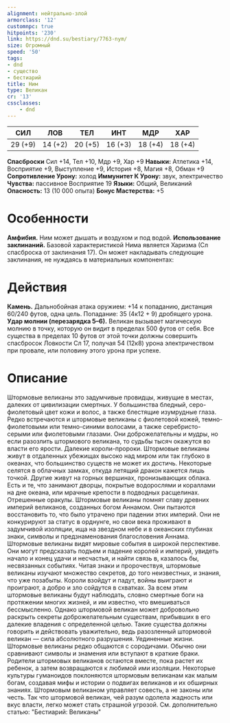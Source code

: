 ```yaml
---
alignment: нейтрально-злой
armorclass: '12'
customnpc: true
hitpoints: '230'
link: https://dnd.su/bestiary/7763-nym/
size: Огромный
speed: '50'
tags:
- dnd
- существо
- бестиарий
title: Ним
type: Великан
cr: '13'
cssclasses:
    - dnd
---
```



| СИЛ | ЛОВ | ТЕЛ | ИНТ | МДР | ХАР |
|---|---|---|---|---|---|
| 29 (+9) | 14 (+2) | 20 (+5) | 16 (+3) | 18 (+4) | 18 (+4) |
**Спасброски** Сил +14, Тел +10, Мдр +9, Хар +9
**Навыки:** Атлетика +14, Восприятие +9, Выступление +9, История +8, Магия +8, Обман +9
**Сопротивление Урону:** холод
**Иммунитет К Урону:** звук, электричество
**Чувства:** пассивное Восприятие 19
**Языки:** Общий, Великаний
**Опасность:** 13 (10 000 опыта)
**Бонус Мастерства:** +5


# Особенности
**Амфибия.** Ним может дышать и воздухом и под водой.
**Использование заклинаний.** Базовой характеристикой Нима является Харизма (Сл спасброска от заклинания 17). Он может накладывать следующие заклинания, не нуждаясь в материальных компонентах:


# Действия
**Камень.** Дальнобойная атака оружием: +14 к попаданию, дистанция 60/240 футов, одна цель. Попадание: 35 (4к12 + 9) дробящего урона.
**Удар молнии (перезарядка 5–6).** Великан вызывает магическую молнию в точку, которую он видит в пределах 500 футов от себя. Все существа в пределах 10 футов от этой точки должны совершить спасбросок Ловкости Сл 17, получая 54 (12к8) урона электричеством при провале, или половину этого урона при успехе.


# Описание
Штормовые великаны это задумчивые провидцы, живущие в местах, далеких от цивилизации смертных. У большинства бледный, серо-фиолетовый цвет кожи и волос, а также блестящие изумрудные глаза. Редко встречаются и штормовые великаны с фиолетовой кожей, темно-фиолетовыми или темно-синими волосами, а также серебристо-серыми или фиолетовыми глазами. Они доброжелательны и мудры, но если разозлить штормового великана, то судьбы тысяч окажутся во власти его ярости. Далекие короли-пророки. Штормовые великаны живут в отдаленных убежищах высоко над миром или так глубоко в океанах, что большинство существ не может их достичь. Некоторые селятся в облачных замках, откуда летящий дракон кажется лишь точкой. Другие живут на горных вершинах, пронизывающих облака. Есть и те, что занимают дворцы, покрытые водорослями и кораллами на дне океана, или мрачные крепости в подводных расщелинах. Отрешенные оракулы. Штормовые великаны помнят славу древних империй великанов, созданных богом Аннамом. Они пытаются восстановить то, что было утрачено при падении этих империй. Они не конкурируют за статус в орднунге, но свои века проживают в задумчивой изоляции, ища на звездном небе и в океанских глубинах знаки, символы и предзнаменования благословения Аннама. Штормовые великаны видят мировые события в широкой перспективе. Они могут предсказать подъем и падение королей и империй, увидеть начало и конец удачи и несчастья, и найти связь в, казалось бы, несвязанных событиях. Читая знаки и пророчествуя, штормовые великаны изучают множество секретов, до того неизвестных, и знания, что уже позабыты. Короли взойдут и падут, войны выиграют и проиграют, а добро и зло сойдутся в схватках. За всем этим штормовые великаны будут наблюдать, словно смертные боги на протяжении многих жизней, и им известно, что вмешиваться бессмысленно. Однако штормовой великан может добровольно раскрыть секреты доброжелательным существам, прибывших в его далекие владения с определенной целью. Такие существа должны говорить и действовать уважительно, ведь разозленный штормовой великан — сила абсолютного разрушения. Уединенные жизни. Штормовые великаны редко общаются с сородичами. Обычно они сравнивают символы и знамения или вступают в краткие браки. Родители штормовых великанов остаются вместе, пока растет их ребенок, а затем возвращаются к любимой ими изоляции. Некоторые культуры гуманоидов поклоняются штормовым великанам как малым богам, создавая мифы и истории о подвигах великанов и их обширных знаниях. Штормовым великаном управляет совесть, а не законы или честь. Так что штормовой великан, чей разум одолела жадность или вкус власти, легко может стать страшной угрозой. См. дополнительно статью: "Бестиарий: Великаны"